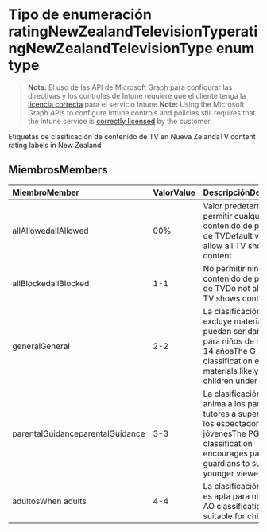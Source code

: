 # <a name="ratingnewzealandtelevisiontype-enum-type"></a><span data-ttu-id="0c9d2-101">Tipo de enumeración ratingNewZealandTelevisionType</span><span class="sxs-lookup"><span data-stu-id="0c9d2-101">ratingNewZealandTelevisionType enum type</span></span>

> <span data-ttu-id="0c9d2-102">**Nota:** El uso de las API de Microsoft Graph para configurar las directivas y los controles de Intune requiere que el cliente tenga la [licencia correcta](https://go.microsoft.com/fwlink/?linkid=839381) para el servicio Intune.</span><span class="sxs-lookup"><span data-stu-id="0c9d2-102">**Note:** Using the Microsoft Graph APIs to configure Intune controls and policies still requires that the Intune service is [correctly licensed](https://go.microsoft.com/fwlink/?linkid=839381) by the customer.</span></span>

<span data-ttu-id="0c9d2-103">Etiquetas de clasificación de contenido de TV en Nueva Zelanda</span><span class="sxs-lookup"><span data-stu-id="0c9d2-103">TV content rating labels in New Zealand</span></span>
## <a name="members"></a><span data-ttu-id="0c9d2-104">Miembros</span><span class="sxs-lookup"><span data-stu-id="0c9d2-104">Members</span></span>
|<span data-ttu-id="0c9d2-105">Miembro</span><span class="sxs-lookup"><span data-stu-id="0c9d2-105">Member</span></span>|<span data-ttu-id="0c9d2-106">Valor</span><span class="sxs-lookup"><span data-stu-id="0c9d2-106">Value</span></span>|<span data-ttu-id="0c9d2-107">Descripción</span><span class="sxs-lookup"><span data-stu-id="0c9d2-107">Description</span></span>|
|:---|:---|:---|
|<span data-ttu-id="0c9d2-108">allAllowed</span><span class="sxs-lookup"><span data-stu-id="0c9d2-108">allAllowed</span></span>|<span data-ttu-id="0c9d2-109">0</span><span class="sxs-lookup"><span data-stu-id="0c9d2-109">0%</span></span>|<span data-ttu-id="0c9d2-110">Valor predeterminado, permitir cualquier contenido de programas de TV</span><span class="sxs-lookup"><span data-stu-id="0c9d2-110">Default value, allow all TV shows content</span></span>|
|<span data-ttu-id="0c9d2-111">allBlocked</span><span class="sxs-lookup"><span data-stu-id="0c9d2-111">allBlocked</span></span>|<span data-ttu-id="0c9d2-112">1</span><span class="sxs-lookup"><span data-stu-id="0c9d2-112">-1</span></span>|<span data-ttu-id="0c9d2-113">No permitir ningún contenido de programas de TV</span><span class="sxs-lookup"><span data-stu-id="0c9d2-113">Do not allow any TV shows content</span></span>|
|<span data-ttu-id="0c9d2-114">general</span><span class="sxs-lookup"><span data-stu-id="0c9d2-114">General</span></span>|<span data-ttu-id="0c9d2-115">2</span><span class="sxs-lookup"><span data-stu-id="0c9d2-115">-2</span></span>|<span data-ttu-id="0c9d2-116">La clasificación G excluye materiales que puedan ser dañinos para niños de menos de 14 años</span><span class="sxs-lookup"><span data-stu-id="0c9d2-116">The G classification excludes materials likely to harm children under 14</span></span>|
|<span data-ttu-id="0c9d2-117">parentalGuidance</span><span class="sxs-lookup"><span data-stu-id="0c9d2-117">parentalGuidance</span></span>|<span data-ttu-id="0c9d2-118">3</span><span class="sxs-lookup"><span data-stu-id="0c9d2-118">-3</span></span>|<span data-ttu-id="0c9d2-119">La clasificación PGR anima a los padres y tutores a supervisar a los espectadores más jóvenes</span><span class="sxs-lookup"><span data-stu-id="0c9d2-119">The PGR classification encourages parents and guardians to supervise younger viewers</span></span>|
|<span data-ttu-id="0c9d2-120">adultos</span><span class="sxs-lookup"><span data-stu-id="0c9d2-120">When adults</span></span>|<span data-ttu-id="0c9d2-121">4</span><span class="sxs-lookup"><span data-stu-id="0c9d2-121">-4</span></span>|<span data-ttu-id="0c9d2-122">La clasificación AO no es apta para niños</span><span class="sxs-lookup"><span data-stu-id="0c9d2-122">The AO classification is not suitable for children</span></span>|









